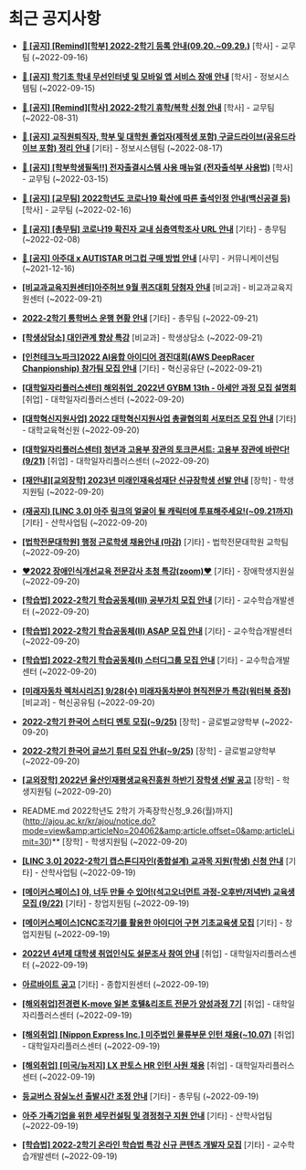 # 최근 공지사항

* **[📌 [공지] [Remind][학부] 2022-2학기 등록 안내(09.20.~09.29.)](http://ajou.ac.kr/kr/ajou/notice.do?mode=view&amp;articleNo=203938&amp;article.offset=0&amp;articleLimit=30)**
 [학사] - 교무팀 (~2022-09-16)

* **[📌 [공지] 학기초 학내 무선인터넷 및 모바일 앱 서비스 장애 안내](http://ajou.ac.kr/kr/ajou/notice.do?mode=view&amp;articleNo=203929&amp;article.offset=0&amp;articleLimit=30)**
 [학사] - 정보시스템팀 (~2022-09-15)

* **[📌 [공지] [Remind][학사] 2022-2학기 휴학/복학 신청 안내](http://ajou.ac.kr/kr/ajou/notice.do?mode=view&amp;articleNo=203322&amp;article.offset=0&amp;articleLimit=30)**
 [학사] - 교무팀 (~2022-08-31)

* **[📌 [공지] 교직원퇴직자, 학부 및 대학원 졸업자(제적생 포함) 구글드라이브(공유드라이브 포함) 정리 안내](http://ajou.ac.kr/kr/ajou/notice.do?mode=view&amp;articleNo=202858&amp;article.offset=0&amp;articleLimit=30)**
 [기타] - 정보시스템팀 (~2022-08-17)

* **[📌 [공지] [학부학생필독!!] 전자출결시스템 사용 매뉴얼 (전자출석부 사용법)](http://ajou.ac.kr/kr/ajou/notice.do?mode=view&amp;articleNo=192571&amp;article.offset=0&amp;articleLimit=30)**
 [학사] - 교무팀 (~2022-03-15)

* **[📌 [공지] [교무팀] 2022학년도 코로나19 확산에 따른 출석인정 안내(백신공결 등)](http://ajou.ac.kr/kr/ajou/notice.do?mode=view&amp;articleNo=180913&amp;article.offset=0&amp;articleLimit=30)**
 [학사] - 교무팀 (~2022-02-16)

* **[📌 [공지] [총무팀] 코로나19 확진자 교내 심층역학조사 URL 안내](http://ajou.ac.kr/kr/ajou/notice.do?mode=view&amp;articleNo=180493&amp;article.offset=0&amp;articleLimit=30)**
 [기타] - 총무팀 (~2022-02-08)

* **[📌 [공지] 아주대 x AUTISTAR 머그컵 구매 방법 안내](http://ajou.ac.kr/kr/ajou/notice.do?mode=view&amp;articleNo=147976&amp;article.offset=0&amp;articleLimit=30)**
 [사무] - 커뮤니케이션팀 (~2021-12-16)

* **[[비교과교육지원센터]아주허브 9월 퀴즈대회 당첨자 안내](http://ajou.ac.kr/kr/ajou/notice.do?mode=view&amp;articleNo=204142&amp;article.offset=0&amp;articleLimit=30)**
 [비교과] - 비교과교육지원센터 (~2022-09-21)

* **[2022-2학기 통학버스 운행 현황 안내](http://ajou.ac.kr/kr/ajou/notice.do?mode=view&amp;articleNo=204140&amp;article.offset=0&amp;articleLimit=30)**
 [기타] - 총무팀 (~2022-09-21)

* **[[학생상담소] 대인관계 향상 특강](http://ajou.ac.kr/kr/ajou/notice.do?mode=view&amp;articleNo=204129&amp;article.offset=0&amp;articleLimit=30)**
 [비교과] - 학생상담소 (~2022-09-21)

* **[[인천테크노파크]2022 AI융합 아이디어 경진대회(AWS DeepRacer Chanpionship) 참가팀 모집 안내](http://ajou.ac.kr/kr/ajou/notice.do?mode=view&amp;articleNo=204127&amp;article.offset=0&amp;articleLimit=30)**
 [기타] - 혁신공유단 (~2022-09-21)

* **[[대학일자리플러스센터] 해외취업_2022년 GYBM 13th - 아세안 과정 모집 설명회](http://ajou.ac.kr/kr/ajou/notice.do?mode=view&amp;articleNo=204112&amp;article.offset=0&amp;articleLimit=30)**
 [취업] - 대학일자리플러스센터 (~2022-09-20)

* **[[대학혁신지원사업] 2022 대학혁신지원사업 총괄협의회 서포터즈 모집 안내](http://ajou.ac.kr/kr/ajou/notice.do?mode=view&amp;articleNo=204110&amp;article.offset=0&amp;articleLimit=30)**
 [기타] - 대학교육혁신원 (~2022-09-20)

* **[[대학일자리플러스센터] 청년과 고용부 장관의 토크콘서트: 고용부 장관에 바란다!(9/21)](http://ajou.ac.kr/kr/ajou/notice.do?mode=view&amp;articleNo=204095&amp;article.offset=0&amp;articleLimit=30)**
 [취업] - 대학일자리플러스센터 (~2022-09-20)

* **[[재안내][교외장학] 2023년 미래인재육성재단 신규장학생 선발 안내](http://ajou.ac.kr/kr/ajou/notice.do?mode=view&amp;articleNo=204088&amp;article.offset=0&amp;articleLimit=30)**
 [장학] - 학생지원팀 (~2022-09-20)

* **[(재공지) [LINC 3.0] 아주 링크의 얼굴이 될 캐릭터에 투표해주세요!(~09.21까지)](http://ajou.ac.kr/kr/ajou/notice.do?mode=view&amp;articleNo=204085&amp;article.offset=0&amp;articleLimit=30)**
 [기타] - 산학사업팀 (~2022-09-20)

* **[[법학전문대학원] 행정 근로학생 채용안내 (마감)](http://ajou.ac.kr/kr/ajou/notice.do?mode=view&amp;articleNo=204084&amp;article.offset=0&amp;articleLimit=30)**
 [기타] - 법학전문대학원 교학팀 (~2022-09-20)

* **[♥2022 장애인식개선교육 전문강사 초청 특강(zoom)♥](http://ajou.ac.kr/kr/ajou/notice.do?mode=view&amp;articleNo=204081&amp;article.offset=0&amp;articleLimit=30)**
 [기타] - 장애학생지원실 (~2022-09-20)

* **[[학습법] 2022-2학기 학습공동체(III) 공부가치 모집 안내](http://ajou.ac.kr/kr/ajou/notice.do?mode=view&amp;articleNo=204077&amp;article.offset=0&amp;articleLimit=30)**
 [기타] - 교수학습개발센터 (~2022-09-20)

* **[[학습법] 2022-2학기 학습공동체(II) ASAP 모집 안내](http://ajou.ac.kr/kr/ajou/notice.do?mode=view&amp;articleNo=204076&amp;article.offset=0&amp;articleLimit=30)**
 [기타] - 교수학습개발센터 (~2022-09-20)

* **[[학습법] 2022-2학기 학습공동체(I) 스터디그룹 모집 안내](http://ajou.ac.kr/kr/ajou/notice.do?mode=view&amp;articleNo=204075&amp;article.offset=0&amp;articleLimit=30)**
 [기타] - 교수학습개발센터 (~2022-09-20)

* **[[미래자동차 렉처시리즈] 9/28(수) 미래자동차분야 현직전문가 특강(워터북 증정)](http://ajou.ac.kr/kr/ajou/notice.do?mode=view&amp;articleNo=204073&amp;article.offset=0&amp;articleLimit=30)**
 [비교과] - 혁신공유팀 (~2022-09-20)

* **[2022-2학기 한국어 스터디 멘토 모집(~9/25)](http://ajou.ac.kr/kr/ajou/notice.do?mode=view&amp;articleNo=204071&amp;article.offset=0&amp;articleLimit=30)**
 [장학] - 글로벌교양학부 (~2022-09-20)

* **[2022-2학기 한국어 글쓰기 튜터 모집 안내(~9/25)](http://ajou.ac.kr/kr/ajou/notice.do?mode=view&amp;articleNo=204070&amp;article.offset=0&amp;articleLimit=30)**
 [장학] - 글로벌교양학부 (~2022-09-20)

* **[[교외장학] 2022년 울산인재평생교육진흥원 하반기 장학생 선발 공고](http://ajou.ac.kr/kr/ajou/notice.do?mode=view&amp;articleNo=204065&amp;article.offset=0&amp;articleLimit=30)**
 [장학] - 학생지원팀 (~2022-09-20)

* README.md 2022학년도 2학기 가족장학신청_9.26(월)까지](http://ajou.ac.kr/kr/ajou/notice.do?mode=view&amp;articleNo=204062&amp;article.offset=0&amp;articleLimit=30)**
 [장학] - 학생지원팀 (~2022-09-20)

* **[[LINC 3.0] 2022-2학기 캡스톤디자인(종합설계) 교과목 지원(학생) 신청 안내](http://ajou.ac.kr/kr/ajou/notice.do?mode=view&amp;articleNo=204051&amp;article.offset=0&amp;articleLimit=30)**
 [기타] - 산학사업팀 (~2022-09-19)

* **[[메이커스페이스] 야, 너두 만들 수 있어!(석고오너먼트 과정-오후반/저녁반) 교육생 모집 (9/22)](http://ajou.ac.kr/kr/ajou/notice.do?mode=view&amp;articleNo=204043&amp;article.offset=0&amp;articleLimit=30)**
 [기타] - 창업지원팀 (~2022-09-19)

* **[[메이커스페이스]CNC조각기를 활용한 아이디어 구현 기초교육생 모집](http://ajou.ac.kr/kr/ajou/notice.do?mode=view&amp;articleNo=204042&amp;article.offset=0&amp;articleLimit=30)**
 [기타] - 창업지원팀 (~2022-09-19)

* **[2022년 4년제 대학생 취업인식도 설문조사 참여 안내](http://ajou.ac.kr/kr/ajou/notice.do?mode=view&amp;articleNo=204033&amp;article.offset=0&amp;articleLimit=30)**
 [취업] - 대학일자리플러스센터 (~2022-09-19)

* **[아르바이트 공고](http://ajou.ac.kr/kr/ajou/notice.do?mode=view&amp;articleNo=204025&amp;article.offset=0&amp;articleLimit=30)**
 [기타] - 종합지원센터 (~2022-09-19)

* **[[해외취업]전경련 K-move 일본 호텔&amp;리조트 전문가 양성과정 7기](http://ajou.ac.kr/kr/ajou/notice.do?mode=view&amp;articleNo=204021&amp;article.offset=0&amp;articleLimit=30)**
 [취업] - 대학일자리플러스센터 (~2022-09-19)

* **[[해외취업] [Nippon Express Inc.] 미주법인 물류부문 인턴 채용(~10.07)](http://ajou.ac.kr/kr/ajou/notice.do?mode=view&amp;articleNo=204020&amp;article.offset=0&amp;articleLimit=30)**
 [취업] - 대학일자리플러스센터 (~2022-09-19)

* **[[해외취업] [미국/뉴저지] LX 판토스 HR 인턴 사원 채용](http://ajou.ac.kr/kr/ajou/notice.do?mode=view&amp;articleNo=204019&amp;article.offset=0&amp;articleLimit=30)**
 [취업] - 대학일자리플러스센터 (~2022-09-19)

* **[등교버스 잠실노선 출발시간 조정 안내](http://ajou.ac.kr/kr/ajou/notice.do?mode=view&amp;articleNo=204013&amp;article.offset=0&amp;articleLimit=30)**
 [기타] - 총무팀 (~2022-09-19)

* **[아주 가족기업을 위한 세무컨설팅 및 경정청구 지원 안내](http://ajou.ac.kr/kr/ajou/notice.do?mode=view&amp;articleNo=204012&amp;article.offset=0&amp;articleLimit=30)**
 [기타] - 산학사업팀 (~2022-09-19)

* **[[학습법] 2022-2학기 온라인 학습법 특강 신규 콘텐츠 개발자 모집](http://ajou.ac.kr/kr/ajou/notice.do?mode=view&amp;articleNo=204007&amp;article.offset=0&amp;articleLimit=30)**
 [기타] - 교수학습개발센터 (~2022-09-19)
